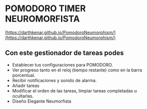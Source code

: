 # POMODORO TIMER NEUROMORFISTA

[https://darthkenar.github.io/PomodoroNeumorphism/](https://darthkenar.github.io/PomodoroNeumorphism/)

## Con este gestionador de tareas podes

- Establecer tus configuraciones para POMODORO.
- Ver progreso tanto en el reloj (tiempo restante) como en la barra porcentual.
- Recibir notificaciones y sonido de alarma.
- Añadir tareas
- Modificar el orden de las tareas, limpiar tareas completadas u ocultarlas.
- Diseño Elegante Neumorfista
